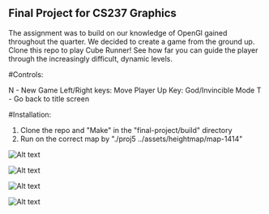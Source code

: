 ## Final Project for CS237 Graphics

The assignment was to build on our knowledge of OpenGl gained throughout the quarter. We decided to create a game from the ground up. Clone this repo to play Cube Runner! See how far you can guide the player through the increasingly difficult, dynamic levels.

#Controls:

N - New Game
Left/Right keys: Move Player
Up Key: God/Invincible Mode
T - Go back to title screen

#Installation:

1) Clone the repo and "Make" in the "final-project/build" directory
2) Run on the correct map by 
	"./proj5 ../assets/heightmap/map-1414"

![Alt text](/final-project/assets/ScreenShot1?raw=true "Dynamic Level Generation")

![Alt text](/final-project/assets/ScreenShot2?raw=true "Full Game State Engine")

![Alt text](/final-project/assets/ScreenShot4?raw=true "Chunked Level of Detail Heightmap Generation")

![Alt text](/final-project/assets/ScreenShot4?raw=true "Smooth Vector Based Camera Animation")